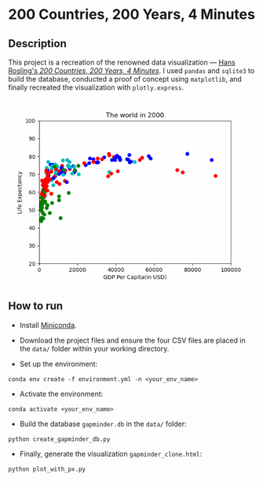 # 200 Countries, 200 Years, 4 Minutes

## Description
This project is a recreation of the renowned data visualization &mdash; [Hans Rosling's *200 Countries, 200 Years, 4 Minutes*](https://youtu.be/jbkSRLYSojo?si=J721nOUK5bfS5ugY). I used `pandas` and `sqlite3` to build the database, conducted a proof of concept using `matplotlib`, and finally recreated the visualization with `plotly.express`. 

![gapminder](gapminder.gif) 

## How to run
- Install [Miniconda](https://youtu.be/jbkSRLYSojo?si=J721nOUK5bfS5ugY). 

- Download the project files and ensure the four CSV files are placed in the `data/` folder within your working directory.

- Set up the environment:
```shell
conda env create -f environment.yml -n <your_env_name>
```

- Activate the environment: 
```shell
conda activate <your_env_name>
```

- Build the database `gapminder.db` in the `data/` folder:
```shell
python create_gapminder_db.py
```

- Finally, generate the visualization `gapminder_clone.html`:
```shell
python plot_with_px.py
```
